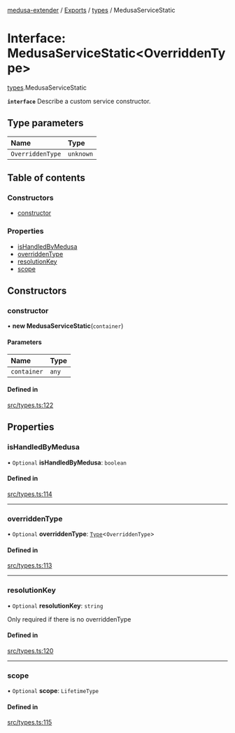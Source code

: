 [medusa-extender](../README.md) / [Exports](../modules.md) / [types](../modules/types.md) / MedusaServiceStatic

# Interface: MedusaServiceStatic<OverriddenType\>

[types](../modules/types.md).MedusaServiceStatic

**`interface`**
Describe a custom service constructor.

## Type parameters

| Name | Type |
| :------ | :------ |
| `OverriddenType` | `unknown` |

## Table of contents

### Constructors

- [constructor](types.MedusaServiceStatic.md#constructor)

### Properties

- [isHandledByMedusa](types.MedusaServiceStatic.md#ishandledbymedusa)
- [overriddenType](types.MedusaServiceStatic.md#overriddentype)
- [resolutionKey](types.MedusaServiceStatic.md#resolutionkey)
- [scope](types.MedusaServiceStatic.md#scope)

## Constructors

### constructor

• **new MedusaServiceStatic**(`container`)

#### Parameters

| Name | Type |
| :------ | :------ |
| `container` | `any` |

#### Defined in

[src/types.ts:122](https://github.com/adrien2p/medusa-extender/blob/682c80d/src/types.ts#L122)

## Properties

### isHandledByMedusa

• `Optional` **isHandledByMedusa**: `boolean`

#### Defined in

[src/types.ts:114](https://github.com/adrien2p/medusa-extender/blob/682c80d/src/types.ts#L114)

___

### overriddenType

• `Optional` **overriddenType**: [`Type`](types.Type.md)<`OverriddenType`\>

#### Defined in

[src/types.ts:113](https://github.com/adrien2p/medusa-extender/blob/682c80d/src/types.ts#L113)

___

### resolutionKey

• `Optional` **resolutionKey**: `string`

Only required if there is no overriddenType

#### Defined in

[src/types.ts:120](https://github.com/adrien2p/medusa-extender/blob/682c80d/src/types.ts#L120)

___

### scope

• `Optional` **scope**: `LifetimeType`

#### Defined in

[src/types.ts:115](https://github.com/adrien2p/medusa-extender/blob/682c80d/src/types.ts#L115)
